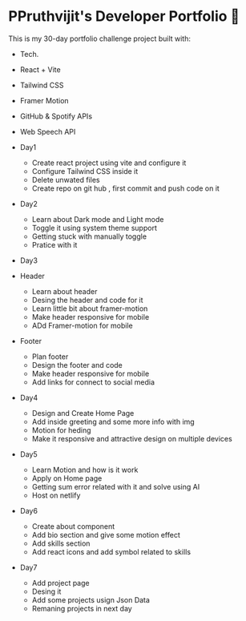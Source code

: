 # PPruthvijit's Developer Portfolio 🚀

This is my 30-day portfolio challenge project built with:
- Tech.
 - React + Vite
 - Tailwind CSS
 - Framer Motion
 - GitHub & Spotify APIs
 - Web Speech API

- Day1 
   - Create react project using vite and configure it 
   - Configure Tailwind CSS inside it
   - Delete unwated files
   - Create repo on git hub , first commit and push code on it 
- Day2
   - Learn about Dark mode and Light mode 
   - Toggle it using system theme support
   - Getting stuck with manually toggle
   - Pratice with it 
- Day3
 - Header
    - Learn about header
    - Desing the header and code for it 
    - Learn little bit about framer-motion 
    - Make header responsive for mobile 
    - ADd Framer-motion for mobile 
 - Footer
   - Plan footer 
   - Design the footer and code 
   - Make header responsive for mobile 
   - Add links for connect to social media
   
 - Day4
   - Design and Create Home Page
   - Add inside greeting and some more info with img
   - Motion for heding 
   - Make it responsive and attractive design on multiple devices

 - Day5
   - Learn Motion and how is it work 
   - Apply on Home page
   - Getting sum error related with it and solve using AI
   - Host on netlify 
   
- Day6 
  - Create about component 
  - Add bio section and give some motion effect
  - Add skills section 
  - Add react icons and add symbol related to skills 

- Day7 
   - Add project page 
   - Desing it 
   - Add some projects usign Json Data
   - Remaning projects in next day